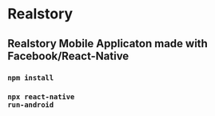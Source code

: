 # Realstory
## Realstory Mobile Applicaton made with Facebook/React-Native

### <code>npm install</code>
### <code>npx react-native run-android</code>
